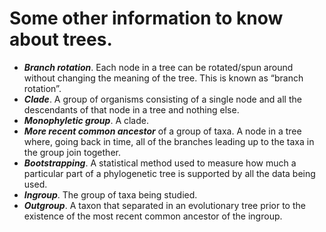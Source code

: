 # Some other information to know about trees. 

* ***Branch rotation***. Each node in a tree can be rotated/spun around without changing the meaning of the tree. This is known as “branch rotation”.
* ***Clade***. A group of organisms consisting of a single node and all the descendants of that node in a tree and nothing else.
* ***Monophyletic group***. A clade. 
* ***More recent common ancestor*** of a group of taxa. A node in a tree where, going back in time, all of the branches leading up to the taxa in the group join together.
* ***Bootstrapping***. A statistical method used to measure how much a particular part of a phylogenetic tree is supported by all the data being used. 
* ***Ingroup***. The group of taxa being studied.
* ***Outgroup***. A taxon that separated in an evolutionary tree prior to the existence of the most recent common ancestor of the ingroup.


